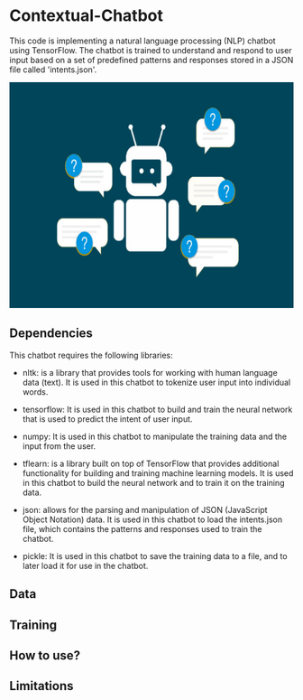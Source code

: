 # Contextual-Chatbot

This code is implementing a natural language processing (NLP) chatbot using TensorFlow. The chatbot is trained to understand and respond to user input based on a set of predefined patterns and responses stored in a JSON file called 'intents.json'.

<p align="center">
  <img src="https://github.com/Jose-M-Ramos/Contextual-Chatbot/blob/main/chat-bot.jpg" width="600" height="400">
</p>


## Dependencies

This chatbot requires the following libraries:

* nltk: is a library that provides tools for working with human language data (text). It is used in this chatbot to tokenize user input into individual words.

* tensorflow: It is used in this chatbot to build and train the neural network that is used to predict the intent of user input.

* numpy: It is used in this chatbot to manipulate the training data and the input from the user.

* tflearn: is a library built on top of TensorFlow that provides additional functionality for building and training machine learning models. It is used in this chatbot to build the neural network and to train it on the training data.

* json: allows for the parsing and manipulation of JSON (JavaScript Object Notation) data. It is used in this chatbot to load the intents.json file, which contains the patterns and responses used to train the chatbot.

* pickle: It is used in this chatbot to save the training data to a file, and to later load it for use in the chatbot.



## Data

## Training

## How to use?

## Limitations

